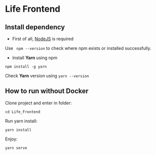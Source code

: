 # Life Frontend


## Install dependency

- First of all, [NodeJS](https://nodejs.org/en/) is required

Use
``` npm --version```  to check where npm exists or installed successfully.

- Install **Yarn** using npm
```
npm install -g yarn
```

Check **Yarn** version using ```yarn --version```

## How to run without Docker

Clone project and enter in folder:

```
cd Life_Frontend
```

Run yarn install:


```
yarn install
```

Enjoy:

```
yarn serve
```
